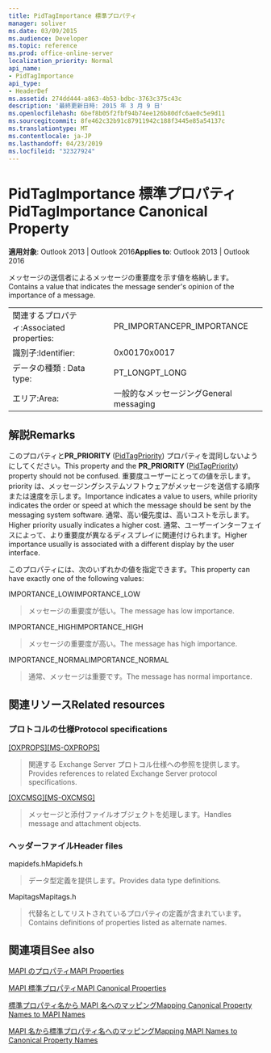 ```yaml
---
title: PidTagImportance 標準プロパティ
manager: soliver
ms.date: 03/09/2015
ms.audience: Developer
ms.topic: reference
ms.prod: office-online-server
localization_priority: Normal
api_name:
- PidTagImportance
api_type:
- HeaderDef
ms.assetid: 274dd444-a863-4b53-bdbc-3763c375c43c
description: '最終更新日時: 2015 年 3 月 9 日'
ms.openlocfilehash: 6bef8b05f2fbf94b74ee126b80dfc6ae0c5e9d11
ms.sourcegitcommit: 8fe462c32b91c87911942c188f3445e85a54137c
ms.translationtype: MT
ms.contentlocale: ja-JP
ms.lasthandoff: 04/23/2019
ms.locfileid: "32327924"
---
```

# <a name="pidtagimportance-canonical-property"></a><span data-ttu-id="26ed5-103">PidTagImportance 標準プロパティ</span><span class="sxs-lookup"><span data-stu-id="26ed5-103">PidTagImportance Canonical Property</span></span>

  
  
<span data-ttu-id="26ed5-104">**適用対象**: Outlook 2013 | Outlook 2016</span><span class="sxs-lookup"><span data-stu-id="26ed5-104">**Applies to**: Outlook 2013 | Outlook 2016</span></span> 
  
<span data-ttu-id="26ed5-105">メッセージの送信者によるメッセージの重要度を示す値を格納します。</span><span class="sxs-lookup"><span data-stu-id="26ed5-105">Contains a value that indicates the message sender's opinion of the importance of a message.</span></span> 
  
|||
|:-----|:-----|
|<span data-ttu-id="26ed5-106">関連するプロパティ:</span><span class="sxs-lookup"><span data-stu-id="26ed5-106">Associated properties:</span></span>  <br/> |<span data-ttu-id="26ed5-107">PR_IMPORTANCE</span><span class="sxs-lookup"><span data-stu-id="26ed5-107">PR_IMPORTANCE</span></span>  <br/> |
|<span data-ttu-id="26ed5-108">識別子:</span><span class="sxs-lookup"><span data-stu-id="26ed5-108">Identifier:</span></span>  <br/> |<span data-ttu-id="26ed5-109">0x0017</span><span class="sxs-lookup"><span data-stu-id="26ed5-109">0x0017</span></span>  <br/> |
|<span data-ttu-id="26ed5-110">データの種類 : </span><span class="sxs-lookup"><span data-stu-id="26ed5-110">Data type:</span></span>  <br/> |<span data-ttu-id="26ed5-111">PT_LONG</span><span class="sxs-lookup"><span data-stu-id="26ed5-111">PT_LONG</span></span>  <br/> |
|<span data-ttu-id="26ed5-112">エリア:</span><span class="sxs-lookup"><span data-stu-id="26ed5-112">Area:</span></span>  <br/> |<span data-ttu-id="26ed5-113">一般的なメッセージング</span><span class="sxs-lookup"><span data-stu-id="26ed5-113">General messaging</span></span>  <br/> |
   
## <a name="remarks"></a><span data-ttu-id="26ed5-114">解説</span><span class="sxs-lookup"><span data-stu-id="26ed5-114">Remarks</span></span>

<span data-ttu-id="26ed5-115">このプロパティと**PR_PRIORITY** ([PidTagPriority](pidtagpriority-canonical-property.md)) プロパティを混同しないようにしてください。</span><span class="sxs-lookup"><span data-stu-id="26ed5-115">This property and the **PR_PRIORITY** ([PidTagPriority](pidtagpriority-canonical-property.md)) property should not be confused.</span></span> <span data-ttu-id="26ed5-116">重要度ユーザーにとっての値を示します。 priority は、メッセージングシステムソフトウェアがメッセージを送信する順序または速度を示します。</span><span class="sxs-lookup"><span data-stu-id="26ed5-116">Importance indicates a value to users, while priority indicates the order or speed at which the message should be sent by the messaging system software.</span></span> <span data-ttu-id="26ed5-117">通常、高い優先度は、高いコストを示します。</span><span class="sxs-lookup"><span data-stu-id="26ed5-117">Higher priority usually indicates a higher cost.</span></span> <span data-ttu-id="26ed5-118">通常、ユーザーインターフェイスによって、より重要度が異なるディスプレイに関連付けられます。</span><span class="sxs-lookup"><span data-stu-id="26ed5-118">Higher importance usually is associated with a different display by the user interface.</span></span> 
  
<span data-ttu-id="26ed5-119">このプロパティには、次のいずれかの値を指定できます。</span><span class="sxs-lookup"><span data-stu-id="26ed5-119">This property can have exactly one of the following values:</span></span>
  
<span data-ttu-id="26ed5-120">IMPORTANCE_LOW</span><span class="sxs-lookup"><span data-stu-id="26ed5-120">IMPORTANCE_LOW</span></span> 
  
> <span data-ttu-id="26ed5-121">メッセージの重要度が低い。</span><span class="sxs-lookup"><span data-stu-id="26ed5-121">The message has low importance.</span></span>
    
<span data-ttu-id="26ed5-122">IMPORTANCE_HIGH</span><span class="sxs-lookup"><span data-stu-id="26ed5-122">IMPORTANCE_HIGH</span></span> 
  
> <span data-ttu-id="26ed5-123">メッセージの重要度が高い。</span><span class="sxs-lookup"><span data-stu-id="26ed5-123">The message has high importance.</span></span>
    
<span data-ttu-id="26ed5-124">IMPORTANCE_NORMAL</span><span class="sxs-lookup"><span data-stu-id="26ed5-124">IMPORTANCE_NORMAL</span></span> 
  
> <span data-ttu-id="26ed5-125">通常、メッセージは重要です。</span><span class="sxs-lookup"><span data-stu-id="26ed5-125">The message has normal importance.</span></span>
    
## <a name="related-resources"></a><span data-ttu-id="26ed5-126">関連リソース</span><span class="sxs-lookup"><span data-stu-id="26ed5-126">Related resources</span></span>

### <a name="protocol-specifications"></a><span data-ttu-id="26ed5-127">プロトコルの仕様</span><span class="sxs-lookup"><span data-stu-id="26ed5-127">Protocol specifications</span></span>

<span data-ttu-id="26ed5-128">[[OXPROPS]](https://msdn.microsoft.com/library/f6ab1613-aefe-447d-a49c-18217230b148%28Office.15%29.aspx)</span><span class="sxs-lookup"><span data-stu-id="26ed5-128">[[MS-OXPROPS]](https://msdn.microsoft.com/library/f6ab1613-aefe-447d-a49c-18217230b148%28Office.15%29.aspx)</span></span>
  
> <span data-ttu-id="26ed5-129">関連する Exchange Server プロトコル仕様への参照を提供します。</span><span class="sxs-lookup"><span data-stu-id="26ed5-129">Provides references to related Exchange Server protocol specifications.</span></span>
    
<span data-ttu-id="26ed5-130">[[OXCMSG]](https://msdn.microsoft.com/library/7fd7ec40-deec-4c06-9493-1bc06b349682%28Office.15%29.aspx)</span><span class="sxs-lookup"><span data-stu-id="26ed5-130">[[MS-OXCMSG]](https://msdn.microsoft.com/library/7fd7ec40-deec-4c06-9493-1bc06b349682%28Office.15%29.aspx)</span></span>
  
> <span data-ttu-id="26ed5-131">メッセージと添付ファイルオブジェクトを処理します。</span><span class="sxs-lookup"><span data-stu-id="26ed5-131">Handles message and attachment objects.</span></span>
    
### <a name="header-files"></a><span data-ttu-id="26ed5-132">ヘッダーファイル</span><span class="sxs-lookup"><span data-stu-id="26ed5-132">Header files</span></span>

<span data-ttu-id="26ed5-133">mapidefs.h</span><span class="sxs-lookup"><span data-stu-id="26ed5-133">Mapidefs.h</span></span>
  
> <span data-ttu-id="26ed5-134">データ型定義を提供します。</span><span class="sxs-lookup"><span data-stu-id="26ed5-134">Provides data type definitions.</span></span>
    
<span data-ttu-id="26ed5-135">Mapitags</span><span class="sxs-lookup"><span data-stu-id="26ed5-135">Mapitags.h</span></span>
  
> <span data-ttu-id="26ed5-136">代替名としてリストされているプロパティの定義が含まれています。</span><span class="sxs-lookup"><span data-stu-id="26ed5-136">Contains definitions of properties listed as alternate names.</span></span>
    
## <a name="see-also"></a><span data-ttu-id="26ed5-137">関連項目</span><span class="sxs-lookup"><span data-stu-id="26ed5-137">See also</span></span>



[<span data-ttu-id="26ed5-138">MAPI のプロパティ</span><span class="sxs-lookup"><span data-stu-id="26ed5-138">MAPI Properties</span></span>](mapi-properties.md)
  
[<span data-ttu-id="26ed5-139">MAPI 標準プロパティ</span><span class="sxs-lookup"><span data-stu-id="26ed5-139">MAPI Canonical Properties</span></span>](mapi-canonical-properties.md)
  
[<span data-ttu-id="26ed5-140">標準プロパティ名から MAPI 名へのマッピング</span><span class="sxs-lookup"><span data-stu-id="26ed5-140">Mapping Canonical Property Names to MAPI Names</span></span>](mapping-canonical-property-names-to-mapi-names.md)
  
[<span data-ttu-id="26ed5-141">MAPI 名から標準プロパティ名へのマッピング</span><span class="sxs-lookup"><span data-stu-id="26ed5-141">Mapping MAPI Names to Canonical Property Names</span></span>](mapping-mapi-names-to-canonical-property-names.md)

